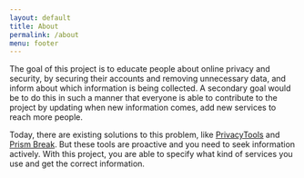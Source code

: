 ```yaml
---
layout: default
title: About
permalink: /about
menu: footer
---
```


The goal of this project is to educate people about online privacy and security, by securing their accounts and removing unnecessary data, and inform about which information is being collected. 
A secondary goal would be to do this in such a manner that everyone is able to contribute to the project by updating when new information comes, add new services to reach more people.

Today, there are existing solutions to this problem, like [PrivacyTools](https://privacytools.io) and [Prism Break](https://prism-break.org). But these tools are proactive and you need to seek information actively. With this project, you are able to specify what kind of services you use and get the correct information.
